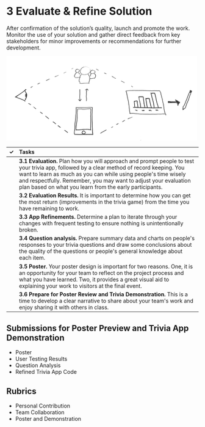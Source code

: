 # 3 Evaluate & Refine Solution

After confirmation of the solution’s quality, launch and promote the work. Monitor the use of your solution and gather direct feedback from key stakeholders for minor improvements or recommendations for further development.

![](../.gitbook/assets/trivia-phase-3-drawing-alpha-reduced.png)

| **✓** | **Tasks** |
| :---: | :--- |
|  | **3.1 Evaluation.** Plan how you will approach and prompt people to test your trivia app, followed by a clear method of record keeping. You want to learn as much as you can while using people's time wisely and respectfully. Remember, you may want to adjust your evaluation plan based on what you learn from the early participants. |
|  | **3.2 Evaluation Results.** It is important to determine how you can get the most return \(improvements in the trivia game\) from the time you have remaining to work. |
|  | **3.3 App Refinements.** Determine a plan to iterate through your changes with frequent testing to ensure nothing is unintentionally broken. |
|  | **3.4 Question analysis.** Prepare summary data and charts on people's responses to your trivia questions and draw some conclusions about the quality of the questions or people's general knowledge about each item. |
|  | **3.5 Poster.** Your poster design is important for two reasons. One, it is an opportunity for your team to reflect on the project process and what you have learned. Two, it provides a great visual aid to explaining your work to visitors at the final event. |
|  | **3.6 Prepare for Poster Review and Trivia Demonstration.** This is a time to develop a clear narrative to share about your team's work and enjoy sharing it with others in class. |

## **Submissions for Poster Preview and Trivia App Demonstration**

* Poster
* User Testing Results
* Question Analysis
* Refined Trivia App Code

## **Rubrics**

* Personal Contribution
* Team Collaboration
* Poster and Demonstration

